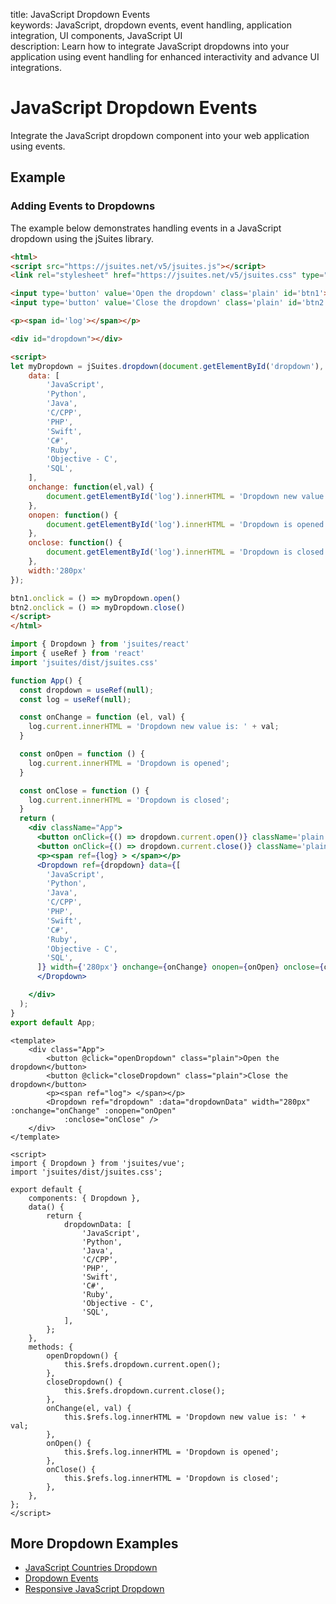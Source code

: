 title: JavaScript Dropdown Events  
keywords: JavaScript, dropdown events, event handling, application integration, UI components, JavaScript UI  
description: Learn how to integrate JavaScript dropdowns into your application using event handling for enhanced interactivity and advance UI integrations.

# JavaScript Dropdown Events

Integrate the JavaScript dropdown component into your web application using events.

## Example

### Adding Events to Dropdowns

The example below demonstrates handling events in a JavaScript dropdown using the jSuites library.

```html
<html>
<script src="https://jsuites.net/v5/jsuites.js"></script>
<link rel="stylesheet" href="https://jsuites.net/v5/jsuites.css" type="text/css" />

<input type='button' value='Open the dropdown' class='plain' id='btn1'>
<input type='button' value='Close the dropdown' class='plain' id='btn2'>

<p><span id='log'></span></p>

<div id="dropdown"></div>

<script>
let myDropdown = jSuites.dropdown(document.getElementById('dropdown'), {
    data: [
        'JavaScript',
        'Python',
        'Java',
        'C/CPP',
        'PHP',
        'Swift',
        'C#',
        'Ruby',
        'Objective - C',
        'SQL',
    ],
    onchange: function(el,val) {
        document.getElementById('log').innerHTML = 'Dropdown new value is: ' + val;
    },
    onopen: function() {
        document.getElementById('log').innerHTML = 'Dropdown is opened';
    },
    onclose: function() {
        document.getElementById('log').innerHTML = 'Dropdown is closed';
    },
    width:'280px'
});

btn1.onclick = () => myDropdown.open()
btn2.onclick = () => myDropdown.close()
</script>
</html>
```
```jsx
import { Dropdown } from 'jsuites/react'
import { useRef } from 'react'
import 'jsuites/dist/jsuites.css'

function App() {
  const dropdown = useRef(null);
  const log = useRef(null);

  const onChange = function (el, val) {
    log.current.innerHTML = 'Dropdown new value is: ' + val;
  }

  const onOpen = function () {
    log.current.innerHTML = 'Dropdown is opened';
  }

  const onClose = function () {
    log.current.innerHTML = 'Dropdown is closed';
  }
  return (
    <div className="App">
      <button onClick={() => dropdown.current.open()} className='plain'>Open the dropdown</button>
      <button onClick={() => dropdown.current.close()} className='plain'>Close the dropdown</button>
      <p><span ref={log} > </span></p>
      <Dropdown ref={dropdown} data={[
        'JavaScript',
        'Python',
        'Java',
        'C/CPP',
        'PHP',
        'Swift',
        'C#',
        'Ruby',
        'Objective - C',
        'SQL',
      ]} width={'280px'} onchange={onChange} onopen={onOpen} onclose={onClose}>
      </Dropdown>

    </div>
  );
}
export default App;
```
```vue
<template>
    <div class="App">
        <button @click="openDropdown" class="plain">Open the dropdown</button>
        <button @click="closeDropdown" class="plain">Close the dropdown</button>
        <p><span ref="log"> </span></p>
        <Dropdown ref="dropdown" :data="dropdownData" width="280px" :onchange="onChange" :onopen="onOpen"
            :onclose="onClose" />
    </div>
</template>
  
<script>
import { Dropdown } from 'jsuites/vue';
import 'jsuites/dist/jsuites.css';

export default {
    components: { Dropdown },
    data() {
        return {
            dropdownData: [
                'JavaScript',
                'Python',
                'Java',
                'C/CPP',
                'PHP',
                'Swift',
                'C#',
                'Ruby',
                'Objective - C',
                'SQL',
            ],
        };
    },
    methods: {
        openDropdown() {
            this.$refs.dropdown.current.open();
        },
        closeDropdown() {
            this.$refs.dropdown.current.close();
        },
        onChange(el, val) {
            this.$refs.log.innerHTML = 'Dropdown new value is: ' + val;
        },
        onOpen() {
            this.$refs.log.innerHTML = 'Dropdown is opened';
        },
        onClose() {
            this.$refs.log.innerHTML = 'Dropdown is closed';
        },
    },
};
</script>
```

## More Dropdown Examples

* [JavaScript Countries Dropdown](/docs/dropdown/countries)
* [Dropdown Events](/docs/dropdown/events)
* [Responsive JavaScript Dropdown](/docs/dropdown/mobile)
